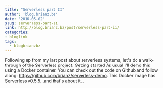 ```yaml
---
title: "Serverless part II"
author: 'blog.brianz.bz'
date: '2016-05-02'
slug: serverless-part-ii
link: http://blog.brianz.bz/post/serverless-part-ii/
categories:
- bloglink
tags:
  - blogbrianzbz
---
```


Following up from my last post about serverless systems, let's do a walk-through of the Serverless project. Getting started As usual I'll demo this using a Docker container. You can check out the code on Github and follow along: https://github.com/brianz/serverless-demo. This Docker image has Serverless v0.5.5...and that's about it[... <i class="fas fa-external-link-alt"></i>](http://blog.brianz.bz/post/serverless-part-ii/)

